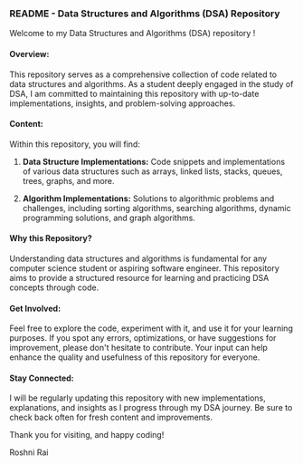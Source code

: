 ### README - Data Structures and Algorithms (DSA) Repository

Welcome to my Data Structures and Algorithms (DSA) repository !

#### Overview:

This repository serves as a comprehensive collection of code related to data structures and algorithms. As a student deeply engaged in the study of DSA, I am committed to maintaining this repository with up-to-date implementations, insights, and problem-solving approaches.

#### Content:

Within this repository, you will find:

1. **Data Structure Implementations:** Code snippets and implementations of various data structures such as arrays, linked lists, stacks, queues, trees, graphs, and more.
   
2. **Algorithm Implementations:** Solutions to algorithmic problems and challenges, including sorting algorithms, searching algorithms, dynamic programming solutions, and graph algorithms.
   
#### Why this Repository?

Understanding data structures and algorithms is fundamental for any computer science student or aspiring software engineer. This repository aims to provide a structured resource for learning and practicing DSA concepts through code.

#### Get Involved:

Feel free to explore the code, experiment with it, and use it for your learning purposes. If you spot any errors, optimizations, or have suggestions for improvement, please don't hesitate to contribute. Your input can help enhance the quality and usefulness of this repository for everyone.

#### Stay Connected:

I will be regularly updating this repository with new implementations, explanations, and insights as I progress through my DSA journey. Be sure to check back often for fresh content and improvements.

Thank you for visiting, and happy coding!

Roshni Rai
